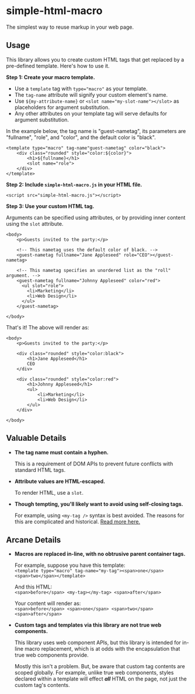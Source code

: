 # simple-html-macro

The simplest way to reuse markup in your web page.


## Usage

This library allows you to create custom HTML tags that get replaced by a pre-defined template.
Here's how to use it.

**Step 1: Create your macro template.**

- Use a `template` tag with `type="macro"` as your template. 
- The `tag-name` attribute will signify your custom element's name. 
- Use `${my-attribute-name}` or `<slot name="my-slot-name"></slot>` as placeholders for argument substitution. 
- Any other attributes on your template tag will serve defaults for argument substitution.

In the example below, the tag name is "guest-nametag", its parameters are "fullname", "role", and "color",
and the default color is "black".

```
<template type="macro" tag-name"guest-nametag" color="black">
    <div class="rounded" style="color:${color}">
        <h1>${fullname}</h1>
        <slot name="role">
    </div>
</template>
```

**Step 2: Include `simple-html-macro.js` in your HTML file.**

```
<script src="simple-html-macro.js"></script>
```

**Step 3: Use your custom HTML tag.**

Arguments can be specified using attributes, or by providing inner content using the `slot` attribute.

```
<body>
    <p>Guests invited to the party:</p>
    
    <!-- This nametag uses the default color of black. -->
    <guest-nametag fullname="Jane Appleseed" role="CEO"></guest-nametag>
    
    <!-- This nametag specifies an unordered list as the "roll" argument. -->
    <guest-nametag fullname="Johnny Appleseed" color="red">
      <ul slot="role">
        <li>Marketing</li>
        <li>Web Design</li>
      </ul>
    </guest-nametag>

</body>
```

That's it! The above will render as:

```
<body>
    <p>Guests invited to the party:</p>
    
    <div class="rounded" style="color:black">
        <h1>Jane Appleseed</h1>
        CEO
    </div>
    
    <div class="rounded" style="color:red">
        <h1>Johnny Appleseed</h1>
        <ul>
            <li>Marketing</li>
            <li>Web Design</li>
        </ul>
    </div>
    
</body>
```

## Valuable Details

- **The tag name must contain a hyphen.**

  This is a requirement of DOM APIs to prevent future conflicts with standard HTML tags.

- **Attribute values are HTML-escaped.**

  To render HTML, use a `slot`.

- **Though tempting, you'll likely want to avoid using self-closing tags.**

  For example, using `<my-tag />` syntax is best avoided. The reasons for this are complicated and historical. [Read more here.](https://jakearchibald.com/2023/against-self-closing-tags-in-html/)

## Arcane Details

- **Macros are replaced in-line, with no obtrusive parent container tags.**

  For example, suppose you have this template:  
  `<template type="macro" tag-name="my-tag"><span>one</span> <span>two</span></template>`

  And this HTML:  
  `<span>before</span> <my-tag></my-tag> <span>after</span>`

  Your content will render as:  
  `<span>before</span> <span>one</span> <span>two</span> <span>after</span>`

- **Custom tags and templates via this library are not true web components.**

  This library uses web component APIs, but this library is intended for in-line macro replacement,
  which is at odds with the encapsulation that true web components provide.

  Mostly this isn't a problem. But, be aware that custom tag contents are scoped globally. For example,
  unlike true web components, styles declared within a template will effect ***all*** HTML
  on the page, not just the custom tag's contents.
